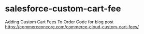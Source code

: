 # salesforce-custom-cart-fee
Adding Custom Cart Fees To Order
Code for blog post https://commerceoncore.com/commerce-cloud-custom-cart-fees/
